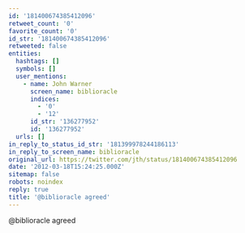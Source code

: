 ```yaml
---
id: '181400674385412096'
retweet_count: '0'
favorite_count: '0'
id_str: '181400674385412096'
retweeted: false
entities:
  hashtags: []
  symbols: []
  user_mentions:
    - name: John Warner
      screen_name: biblioracle
      indices:
        - '0'
        - '12'
      id_str: '136277952'
      id: '136277952'
  urls: []
in_reply_to_status_id_str: '181399978244186113'
in_reply_to_screen_name: biblioracle
original_url: https://twitter.com/jth/status/181400674385412096
date: '2012-03-18T15:24:25.000Z'
sitemap: false
robots: noindex
reply: true
title: '@biblioracle agreed'
---
```


@biblioracle agreed
